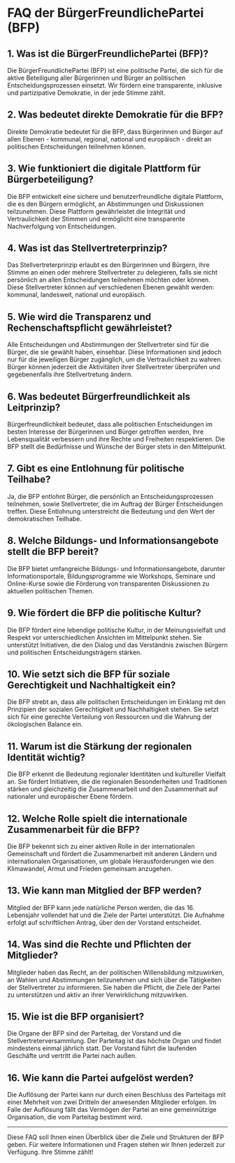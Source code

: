 # FAQ der BürgerFreundlichePartei (BFP)

## 1. Was ist die BürgerFreundlichePartei (BFP)?
Die BürgerFreundlichePartei (BFP) ist eine politische Partei, die sich für die aktive Beteiligung aller Bürgerinnen und Bürger an politischen Entscheidungsprozessen einsetzt. Wir fördern eine transparente, inklusive und partizipative Demokratie, in der jede Stimme zählt.

## 2. Was bedeutet direkte Demokratie für die BFP?
Direkte Demokratie bedeutet für die BFP, dass Bürgerinnen und Bürger auf allen Ebenen - kommunal, regional, national und europäisch - direkt an politischen Entscheidungen teilnehmen können.

## 3. Wie funktioniert die digitale Plattform für Bürgerbeteiligung?
Die BFP entwickelt eine sichere und benutzerfreundliche digitale Plattform, die es den Bürgern ermöglicht, an Abstimmungen und Diskussionen teilzunehmen. Diese Plattform gewährleistet die Integrität und Vertraulichkeit der Stimmen und ermöglicht eine transparente Nachverfolgung von Entscheidungen.

## 4. Was ist das Stellvertreterprinzip?
Das Stellvertreterprinzip erlaubt es den Bürgerinnen und Bürgern, ihre Stimme an einen oder mehrere Stellvertreter zu delegieren, falls sie nicht persönlich an allen Entscheidungen teilnehmen möchten oder können. Diese Stellvertreter können auf verschiedenen Ebenen gewählt werden: kommunal, landesweit, national und europäisch.

## 5. Wie wird die Transparenz und Rechenschaftspflicht gewährleistet?
Alle Entscheidungen und Abstimmungen der Stellvertreter sind für die Bürger, die sie gewählt haben, einsehbar. Diese Informationen sind jedoch nur für die jeweiligen Bürger zugänglich, um die Vertraulichkeit zu wahren. Bürger können jederzeit die Aktivitäten ihrer Stellvertreter überprüfen und gegebenenfalls ihre Stellvertretung ändern.

## 6. Was bedeutet Bürgerfreundlichkeit als Leitprinzip?
Bürgerfreundlichkeit bedeutet, dass alle politischen Entscheidungen im besten Interesse der Bürgerinnen und Bürger getroffen werden, ihre Lebensqualität verbessern und ihre Rechte und Freiheiten respektieren. Die BFP stellt die Bedürfnisse und Wünsche der Bürger stets in den Mittelpunkt.

## 7. Gibt es eine Entlohnung für politische Teilhabe?
Ja, die BFP entlohnt Bürger, die persönlich an Entscheidungsprozessen teilnehmen, sowie Stellvertreter, die im Auftrag der Bürger Entscheidungen treffen. Diese Entlohnung unterstreicht die Bedeutung und den Wert der demokratischen Teilhabe.

## 8. Welche Bildungs- und Informationsangebote stellt die BFP bereit?
Die BFP bietet umfangreiche Bildungs- und Informationsangebote, darunter Informationsportale, Bildungsprogramme wie Workshops, Seminare und Online-Kurse sowie die Förderung von transparenten Diskussionen zu aktuellen politischen Themen.

## 9. Wie fördert die BFP die politische Kultur?
Die BFP fördert eine lebendige politische Kultur, in der Meinungsvielfalt und Respekt vor unterschiedlichen Ansichten im Mittelpunkt stehen. Sie unterstützt Initiativen, die den Dialog und das Verständnis zwischen Bürgern und politischen Entscheidungsträgern stärken.

## 10. Wie setzt sich die BFP für soziale Gerechtigkeit und Nachhaltigkeit ein?
Die BFP strebt an, dass alle politischen Entscheidungen im Einklang mit den Prinzipien der sozialen Gerechtigkeit und Nachhaltigkeit stehen. Sie setzt sich für eine gerechte Verteilung von Ressourcen und die Wahrung der ökologischen Balance ein.

## 11. Warum ist die Stärkung der regionalen Identität wichtig?
Die BFP erkennt die Bedeutung regionaler Identitäten und kultureller Vielfalt an. Sie fördert Initiativen, die die regionalen Besonderheiten und Traditionen stärken und gleichzeitig die Zusammenarbeit und den Zusammenhalt auf nationaler und europäischer Ebene fördern.

## 12. Welche Rolle spielt die internationale Zusammenarbeit für die BFP?
Die BFP bekennt sich zu einer aktiven Rolle in der internationalen Gemeinschaft und fördert die Zusammenarbeit mit anderen Ländern und internationalen Organisationen, um globale Herausforderungen wie den Klimawandel, Armut und Frieden gemeinsam anzugehen.

## 13. Wie kann man Mitglied der BFP werden?
Mitglied der BFP kann jede natürliche Person werden, die das 16. Lebensjahr vollendet hat und die Ziele der Partei unterstützt. Die Aufnahme erfolgt auf schriftlichen Antrag, über den der Vorstand entscheidet.

## 14. Was sind die Rechte und Pflichten der Mitglieder?
Mitglieder haben das Recht, an der politischen Willensbildung mitzuwirken, an Wahlen und Abstimmungen teilzunehmen und sich über die Tätigkeiten der Stellvertreter zu informieren. Sie haben die Pflicht, die Ziele der Partei zu unterstützen und aktiv an ihrer Verwirklichung mitzuwirken.

## 15. Wie ist die BFP organisiert?
Die Organe der BFP sind der Parteitag, der Vorstand und die Stellvertreterversammlung. Der Parteitag ist das höchste Organ und findet mindestens einmal jährlich statt. Der Vorstand führt die laufenden Geschäfte und vertritt die Partei nach außen.

## 16. Wie kann die Partei aufgelöst werden?
Die Auflösung der Partei kann nur durch einen Beschluss des Parteitags mit einer Mehrheit von zwei Dritteln der anwesenden Mitglieder erfolgen. Im Falle der Auflösung fällt das Vermögen der Partei an eine gemeinnützige Organisation, die vom Parteitag bestimmt wird.

---

Diese FAQ soll Ihnen einen Überblick über die Ziele und Strukturen der BFP geben. Für weitere Informationen und Fragen stehen wir Ihnen jederzeit zur Verfügung. Ihre Stimme zählt!
